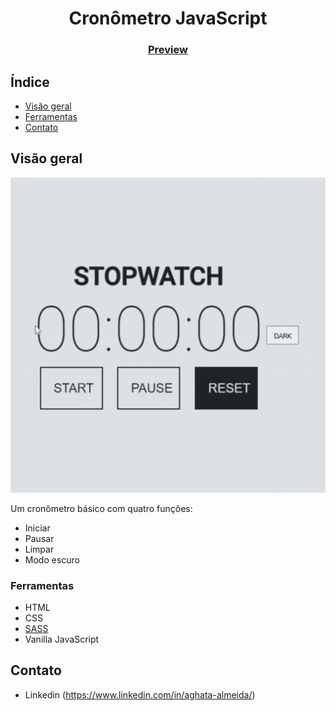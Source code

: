 <h1 align="center">Cronômetro JavaScript</h1>

<div align="center">
  <h3>
    <a href="https://basic-stopwatch.vercel.app/" target="_blank" >
      Preview
    </a>
</div>

<!-- TABLE OF CONTENTS -->

## Índice

- [Visão geral](#visão-geral)
- [Ferramentas](#ferramentas)
- [Contato](#contato)

<!-- OVERVIEW -->

## Visão geral

![Gif](<./preview/Design%20sem%20nome%20(1).gif>)

Um cronõmetro básico com quatro funções:

- Iniciar
- Pausar
- Limpar
- Modo escuro

### Ferramentas

<!-- This section should list any major frameworks that you built your project using. Here are a few examples.-->

- HTML
- CSS
- [SASS](https://sass-lang.com/)
- Vanilla JavaScript

## Contato

- Linkedin (https://www.linkedin.com/in/aghata-almeida/)
